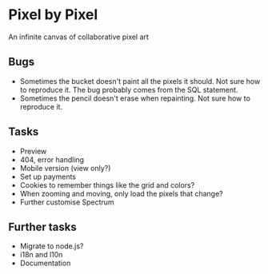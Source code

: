 Pixel by Pixel
==============
An infinite canvas of collaborative pixel art

Bugs
----
* Sometimes the bucket doesn't paint all the pixels it should. Not sure how to reproduce it. The bug probably comes from the SQL statement.
* Sometimes the pencil doesn't erase when repainting. Not sure how to reproduce it.

Tasks
-----
* Preview
* 404, error handling
* Mobile version (view only?)
* Set up payments
* Cookies to remember things like the grid and colors?
* When zooming and moving, only load the pixels that change?
* Further customise Spectrum

Further tasks
-------------
* Migrate to node.js?
* i18n and l10n
* Documentation